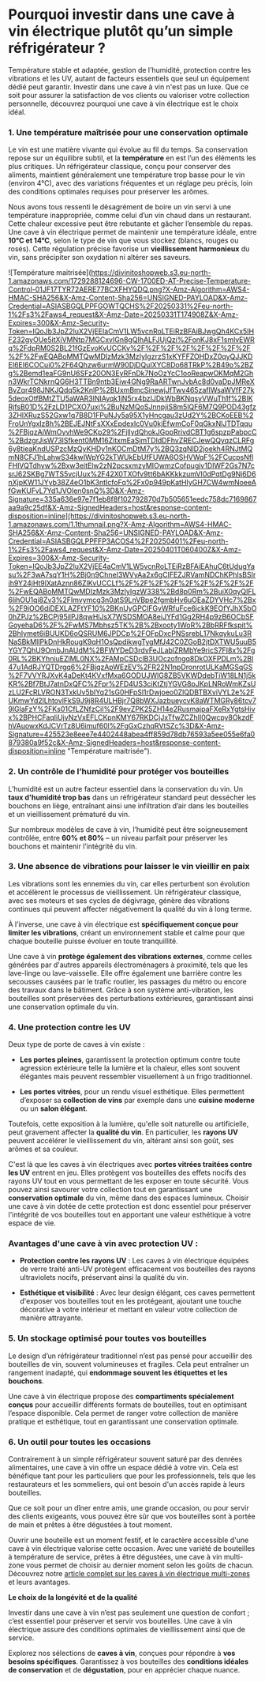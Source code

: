 # Pourquoi investir dans une cave à vin électrique plutôt qu’un simple réfrigérateur ?

Température stable et adaptée, gestion de l’humidité, protection contre les vibrations et les UV, autant de facteurs essentiels que seul un équipement dédié peut garantir. Investir dans une cave à vin n'est pas un luxe. Que ce soit pour assurer la satisfaction de vos clients ou valoriser votre collection personnelle, découvrez pourquoi une cave à vin électrique est le choix idéal.


### **1. Une température maîtrisée pour une conservation optimale**

Le vin est une matière vivante qui évolue au fil du temps. Sa conservation repose sur un équilibre subtil, et la **température** en est l’un des éléments les plus critiques. Un réfrigérateur classique, conçu pour conserver des aliments, maintient généralement une température trop basse pour le vin (environ 4°C), avec des variations fréquentes et un réglage peu précis, loin des conditions optimales requises pour préserver les arômes.

Nous avons tous ressenti le désagrément de boire un vin servi à une température inappropriée, comme celui d’un vin chaud dans un restaurant. Cette chaleur excessive peut être rebutante et gâcher l’ensemble du repas. Une cave à vin électrique permet de maintenir une température idéale, entre **10°C et 14°C**, selon le type de vin que vous stockez (blancs, rouges ou rosés). Cette régulation précise favorise un **vieillissement harmonieux** du vin, sans précipiter son oxydation ni altérer ses saveurs.

![Température maitrisée](https://divinitoshopweb.s3.eu-north-1.amazonaws.com/1729288124696-CW-1700ED-AT-Precise-Temperature-Control-01JF17TYR72AERE77BCXFHYQDQ.png?X-Amz-Algorithm=AWS4-HMAC-SHA256&X-Amz-Content-Sha256=UNSIGNED-PAYLOAD&X-Amz-Credential=ASIASBGQLPPFGOWTQCHS%2F20250331%2Feu-north-1%2Fs3%2Faws4_request&X-Amz-Date=20250331T174908Z&X-Amz-Expires=300&X-Amz-Security-Token=IQoJb3JpZ2luX2VjEEIaCmV1LW5vcnRoLTEiRzBFAiBJwgQh4KCx5IHF232gyOUe5itXjVMNtp7MGCxvIGn8gQIhALFJUjQzi%2FonKJ8xF1smlvEWRq%2FdpRM0S2BL21fGzEvoKvUCCKv%2F%2F%2F%2F%2F%2F%2F%2F%2F%2FwEQABoMMTQwMDIzMzk3MzIyIgzrzS1xKYFFZOHDxZ0qyQJJKDEI6EI6COCui0%2F64Qhzw6urmW90DjDQuIXYC8Do68TRkP%2B49o%2BZg%2Bemd1eaFG9nU6SFz20ON3EyRFnDk7NoOzYcC1ooReapwOKMqM2Ghn3WkrTCNkrnQG6H3TTBn9ntb3Eiw4GNg9RaARTwnJvbAc8d0vaDpJMReXBvZqr498JNKJQdq5k2KnlP%2BUxmBmcSinewjJfTwv465zafIWsaWVfF27k5deoxOtfBMtZTU5aWAR3lNIAyqk1jN5rx4bzIJDkWbBKNqsyVWuTh1f%2BIKRjfsB01D%2FzLD1PCXO7uxj%2BuNzMQoSJnnpjiS8m5lQF6M7Q9POD43gfz3ZHlXRuzS52Gxw1q7B8D1FPuNJy5a95X1yHncgau3zUd2Y%2BCKoEEB%2FroUnYgxIz8h%2BEJEJNtFsXXxEpdexIc0Vu0kjEfwmCoF0qGkxNlJTDTqqu%2FBjqzAiWmOyvhWe9CKp29%2FjllydQhokJGppRrivdCBT1g6spzpPabpcC%2BdzgrJisW73lSfkent0MM16ZitxmEaSjmTDIdDFhvZRECJewQQyqzCLRFg6y8tieaKndUSPzcMzQyKHDy1nKOCmDtM7y%2BQ3zqNlD2joekh4RNJtMQmN8CFJ1hLahwS34kwIWpYG2kTWUkEbUfFUWA6OSHVWqF%2FCucpsNflFHlVQTdhyw%2Bxw3eitElw2zN2pcsxmzyMIOwmzCofpugjv1DIWF2Gs7N7csrJ62SKBg7WTS5vcjUux%2F42X0TXOfv9tt6bAKKkkzumVI0dPqtDg9Nj6D6nXjpKW11JYyb38Z4eO1bK3ntIcfoFq%2Fx0p949pKatHIyGH7CW4wmNoeeAfGwKUFvL7Yd1JVOlen0snQ%3D&X-Amz-Signature=335a636e97e7f1eb8f8f102792870d7b505651eedc758dc7169867aa9a9c25df&X-Amz-SignedHeaders=host&response-content-disposition=inline](https://divinitoshopweb.s3.eu-north-1.amazonaws.com/1.1thumnail.png?X-Amz-Algorithm=AWS4-HMAC-SHA256&X-Amz-Content-Sha256=UNSIGNED-PAYLOAD&X-Amz-Credential=ASIASBGQLPPFFP3ACOS4%2F20250401%2Feu-north-1%2Fs3%2Faws4_request&X-Amz-Date=20250401T060400Z&X-Amz-Expires=300&X-Amz-Security-Token=IQoJb3JpZ2luX2VjEE4aCmV1LW5vcnRoLTEiRzBFAiEAhuC6tUdugYasu%2F3wA7sqY1H%2Bj0n9Chnel3WVyAa2x6gCIFEZJRVamNDChKPhlsBSIrih9Y24jHt9lXatAznn86ZlKvUCCLf%2F%2F%2F%2F%2F%2F%2F%2F%2F%2FwEQABoMMTQwMDIzMzk3MzIyIgzW338%2Bd8p0Rm%2BuiX0qyQIFL6lihOU1qi8Zv3%2FImvymcg3n0atS9LnVBpe2fgmbHv6uOEaZDYVHc7%2Bx%2F9iOO6diDEXLAZFtYF10%2BKnUyGPClFGvWRfuFce6ickK9EOfYJhX5bO0hZPJz%2BCPj95iIPJ8qwHlJsX7WSDSMOA8eiJYFd1Gg2RH4p9zB6OCbSFGoyehaD6%2F%2FwMS7Mbhsz5TK%2B%2Bxooty1WoR%2BbRRFfkspit%2BhIymet6iBUUKD6oQSRUM6JPDCp%2FOFpDxcPNSsrebL17NkqykuLu3RNaSBkMlIPkDnHkRougK9qH1OsQpdikwgTygMfJ42C0ZGoB2jtDXTWU5uuB5YGY7QhU9OmbJnAUdM%2BFWYDeD3rdvFeJLablZRMbYe9ricS7FI8x%2Fg0RL%2BKYhniuEZlML0NX%2FAMpCSDclB3UOczofngq8DkOXFPDLm%2Bl47u1AdRJYQTDrgq6%2FBjqzApWEzEV%2FR22N1npDronrotULKaMGSqGS%2F7VVYRJXvK4aDeKt4KVxfMxa6GODUJWlG8ZB5VKWDdebTiW18LN1j5kKR%2Bf7BtJ7atnDxQFC%2Fpr%2FD4US3ciKtZtjYGVG8pJKpLNRoWmKZsUzLU2FcRLVRON3TxkUv5bIYq21sG0HFpSl1rDwjoeo0ZlQDBTBXviVYL2e%2FUKmwYd2lLhtovlFkS9J9j8R4ULHBjr7Q8bWXJazbueycvK8aWTMGRy86tcv79lGlaFzY%2FKs01CfLZNfzCiI%2F9evZPK25ZH14e2RusmajpaFXeRxYgtsHivx%2BPHCFaqIiUjvNzVxEFLCKpnKMY67RKDCjJxTfwZCZhlI0Qwcpy8OkzdFhVAuowxKdJCVrTz8U6imuf60l%2FgGxCzhqRVtSZc%3D&X-Amz-Signature=425523e8eee7e4402448abea4ff859d78db76593a5ee055e6fa0879380a9f52c&X-Amz-SignedHeaders=host&response-content-disposition=inline "Température maitrisée").

### **2. Un contrôle de l’humidité pour protéger vos bouteilles**

L’humidité est un autre facteur essentiel dans la conservation du vin. Un **taux d'humidité trop bas** dans un réfrigérateur standard peut dessécher les bouchons en liège, entraînant ainsi une infiltration d’air dans les bouteilles et un vieillissement prématuré du vin.

Sur nombreux modèles de cave à vin, l’humidité peut être soigneusement contrôlée, entre **60% et 80%** – un niveau parfait pour préserver les bouchons et maintenir l’intégrité du vin.


### **3. Une absence de vibrations pour laisser le vin vieillir en paix**

Les vibrations sont les ennemies du vin, car elles perturbent son évolution et accélèrent le processus de vieillissement. Un réfrigérateur classique, avec ses moteurs et ses cycles de dégivrage, génère des vibrations continues qui peuvent affecter négativement la qualité du vin à long terme.

À l’inverse, une cave à vin électrique est **spécifiquement conçue pour limiter les vibrations**, créant un environnement stable et calme pour que chaque bouteille puisse évoluer en toute tranquillité.

Une cave à vin **protège également des vibrations externes**, comme celles générées par d'autres appareils électroménagers à proximité, tels que les lave-linge ou lave-vaisselle. Elle offre également une barrière contre les secousses causées par le trafic routier, les passages du métro ou encore des travaux dans le bâtiment. Grâce à son système anti-vibration, les bouteilles sont préservées des perturbations extérieures, garantissant ainsi une conservation optimale du vin.


### **4. Une protection contre les UV**

Deux type de porte de caves à vin existe : 

- **Les portes pleines**, garantissent la protection optimum contre toute agression extérieure telle la lumière et la chaleur, elles sont souvent élégantes mais peuvent ressembler visuellement à un frigo traditionnel.

- **Les portes vitrées**, pour un rendu visuel esthétique. Elles permettent d’exposer sa **collection de vins** par exemple dans une **cuisine moderne** ou un **salon élégant**.

Toutefois, cette exposition à la lumière, qu'elle soit naturelle ou artificielle, peut gravement affecter la **qualité du vin**. En particulier, les **rayons UV** peuvent accélérer le vieillissement du vin, altérant ainsi son goût, ses arômes et sa couleur.

C'est là que les caves à vin électriques avec **portes vitrées traitées contre les UV** entrent en jeu. Elles protègent vos bouteilles des effets nocifs des rayons UV tout en vous permettant de les exposer en toute sécurité. Vous pouvez ainsi savourer votre collection tout en garantissant une **conservation optimale** du vin, même dans des espaces lumineux. Choisir une cave à vin dotée de cette protection est donc essentiel pour préserver l'intégrité de vos bouteilles tout en apportant une valeur esthétique à votre espace de vie.


### **Avantages d'une cave à vin avec protection UV :**

- **Protection contre les rayons UV** : Les caves à vin électrique équipées de verre traité anti-UV protègent efficacement vos bouteilles des rayons ultraviolets nocifs, préservant ainsi la qualité du vin.

- **Esthétique et visibilité** : Avec leur design élégant, ces caves permettent d'exposer vos bouteilles tout en les protégeant, ajoutant une touche décorative à votre intérieur et mettant en valeur votre collection de manière attrayante.


### **5. Un stockage optimisé pour toutes vos bouteilles**

Le design d’un réfrigérateur traditionnel n’est pas pensé pour accueillir des bouteilles de vin, souvent volumineuses et fragiles. Cela peut entraîner un rangement inadapté, qui **endommage souvent les étiquettes et les bouchons**.

Une cave à vin électrique propose des **compartiments spécialement conçus** pour accueillir différents formats de bouteilles, tout en optimisant l’espace disponible. Cela permet de ranger votre collection de manière pratique et esthétique, tout en garantissant une conservation optimale.


### **6. Un outil pour toutes les occasions**

Contrairement à un simple réfrigérateur souvent saturé par des denrées alimentaires, une cave à vin offre un espace dédié à votre vin. Cela est bénéfique tant pour les particuliers que pour les professionnels, tels que les restaurateurs et les sommeliers, qui ont besoin d'un accès rapide à leurs bouteilles.

Que ce soit pour un dîner entre amis, une grande occasion, ou pour servir des clients exigeants, vous pouvez être sûr que vos bouteilles sont à portée de main et prêtes à être dégustées à tout moment.

Ouvrir une bouteille est un moment festif, et le caractère accessible d'une cave à vin électrique valorise cette occasion. Avec une variété de bouteilles à température de service, prêtes à être dégustées, une cave à vin multi-zone vous permet de choisir au dernier moment selon les goûts de chacun. Découvrez notre [article complet sur les caves à vin électrique multi-zones](https://docs.google.com/document/d/1tH1OX3gmAPlIRPjGmRBXZZ0Erg6FRKHU6NvATTk8NL4/edit?tab=t.0) et leurs avantages.

**Le choix de la longévité et de la qualité**

Investir dans une cave à vin n’est pas seulement une question de confort ; c’est essentiel pour préserver et servir vos bouteilles. Une cave à vin électrique assure des conditions optimales de vieillissement ainsi que de service.

Explorez nos sélections de **caves à vin**, conçues pour répondre à **vos besoins spécifiques**. Garantissez à vos bouteilles des **conditions idéales de conservation** et de **dégustation**, pour en apprécier chaque nuance.
